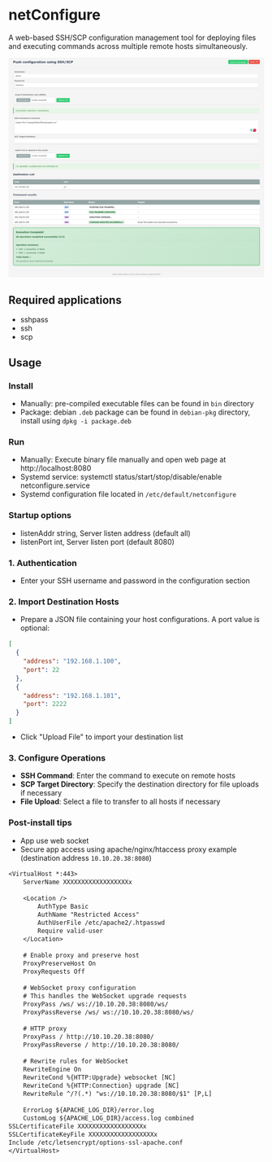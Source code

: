 # netConfigure

A web-based SSH/SCP configuration management tool for deploying files and executing commands across multiple remote hosts simultaneously.

![netConfigure Screenshot](screenCapture.png)

## Required applications
- sshpass
- ssh
- scp

## Usage
### Install
- Manually: pre-compiled executable files can be found in `bin` directory
- Package: debian `.deb` package can be found in `debian-pkg` directory, install using `dpkg -i package.deb`

### Run
- Manually: Execute binary file manually and open web page at http://localhost:8080
- Systemd service: systemctl status/start/stop/disable/enable netconfigure.service
- Systemd configuration file located in `/etc/default/netconfigure`

### Startup options
- listenAddr string, Server listen address (default all)
- listenPort int, Server listen port (default 8080)

### 1. Authentication
- Enter your SSH username and password in the configuration section

### 2. Import Destination Hosts
- Prepare a JSON file containing your host configurations. A port value is optional:
```json
[
  {
    "address": "192.168.1.100",
    "port": 22
  },
  {
    "address": "192.168.1.101",
    "port": 2222
  }
]
```
- Click "Upload File" to import your destination list

### 3. Configure Operations
- **SSH Command**: Enter the command to execute on remote hosts
- **SCP Target Directory**: Specify the destination directory for file uploads if necessary
- **File Upload**: Select a file to transfer to all hosts if necessary

### Post-install tips
- App use web socket
- Secure app access using apache/nginx/htaccess proxy example (destination address `10.10.20.38:8080`)
```
<VirtualHost *:443>
    ServerName XXXXXXXXXXXXXXXXXXx

    <Location />
        AuthType Basic
        AuthName "Restricted Access"
        AuthUserFile /etc/apache2/.htpasswd
        Require valid-user
    </Location>

    # Enable proxy and preserve host
    ProxyPreserveHost On
    ProxyRequests Off
    
    # WebSocket proxy configuration
    # This handles the WebSocket upgrade requests
    ProxyPass /ws/ ws://10.10.20.38:8080/ws/
    ProxyPassReverse /ws/ ws://10.10.20.38:8080/ws/

    # HTTP proxy
    ProxyPass / http://10.10.20.38:8080/
    ProxyPassReverse / http://10.10.20.38:8080/
    
    # Rewrite rules for WebSocket
    RewriteEngine On
    RewriteCond %{HTTP:Upgrade} websocket [NC]
    RewriteCond %{HTTP:Connection} upgrade [NC]
    RewriteRule ^/?(.*) "ws://10.10.20.38:8080/$1" [P,L]
    
    ErrorLog ${APACHE_LOG_DIR}/error.log
    CustomLog ${APACHE_LOG_DIR}/access.log combined
SSLCertificateFile XXXXXXXXXXXXXXXXXXx
SSLCertificateKeyFile XXXXXXXXXXXXXXXXXXx
Include /etc/letsencrypt/options-ssl-apache.conf
</VirtualHost>

```